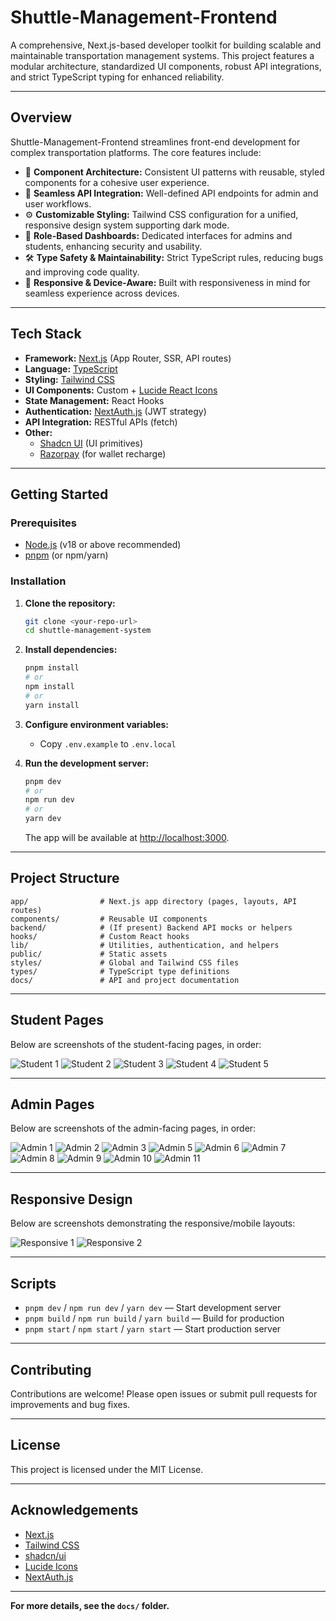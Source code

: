 # Shuttle-Management-Frontend

A comprehensive, Next.js-based developer toolkit for building scalable and maintainable transportation management systems. This project features a modular architecture, standardized UI components, robust API integrations, and strict TypeScript typing for enhanced reliability.

---

## Overview

Shuttle-Management-Frontend streamlines front-end development for complex transportation platforms. The core features include:

- 🎨 **Component Architecture:** Consistent UI patterns with reusable, styled components for a cohesive user experience.
- 🔗 **Seamless API Integration:** Well-defined API endpoints for admin and user workflows.
- ⚙️ **Customizable Styling:** Tailwind CSS configuration for a unified, responsive design system supporting dark mode.
- 🔐 **Role-Based Dashboards:** Dedicated interfaces for admins and students, enhancing security and usability.
- 🛠️ **Type Safety & Maintainability:** Strict TypeScript rules, reducing bugs and improving code quality.
- 📱 **Responsive & Device-Aware:** Built with responsiveness in mind for seamless experience across devices.

---

## Tech Stack

- **Framework:** [Next.js](https://nextjs.org/) (App Router, SSR, API routes)
- **Language:** [TypeScript](https://www.typescriptlang.org/)
- **Styling:** [Tailwind CSS](https://tailwindcss.com/)
- **UI Components:** Custom + [Lucide React Icons](https://lucide.dev/)
- **State Management:** React Hooks
- **Authentication:** [NextAuth.js](https://next-auth.js.org/) (JWT strategy)
- **API Integration:** RESTful APIs (fetch)
- **Other:**
  - [Shadcn UI](https://ui.shadcn.com/) (UI primitives)
  - [Razorpay](https://razorpay.com/) (for wallet recharge)

---

## Getting Started

### Prerequisites
- [Node.js](https://nodejs.org/) (v18 or above recommended)
- [pnpm](https://pnpm.io/) (or npm/yarn)

### Installation

1. **Clone the repository:**
   ```sh
   git clone <your-repo-url>
   cd shuttle-management-system
   ```

2. **Install dependencies:**
   ```sh
   pnpm install
   # or
   npm install
   # or
   yarn install
   ```

3. **Configure environment variables:**
   - Copy `.env.example` to `.env.local`

4. **Run the development server:**
   ```sh
   pnpm dev
   # or
   npm run dev
   # or
   yarn dev
   ```
   The app will be available at [http://localhost:3000](http://localhost:3000).

---

## Project Structure

```
app/                # Next.js app directory (pages, layouts, API routes)
components/         # Reusable UI components
backend/            # (If present) Backend API mocks or helpers
hooks/              # Custom React hooks
lib/                # Utilities, authentication, and helpers
public/             # Static assets
styles/             # Global and Tailwind CSS files
types/              # TypeScript type definitions
docs/               # API and project documentation
```

---

## Student Pages

Below are screenshots of the student-facing pages, in order:

![Student 1](public/students/st1.png)
![Student 2](public/students/st2.png)
![Student 3](public/students/st3.png)
![Student 4](public/students/st4.png)
![Student 5](public/students/st5.png)

---

## Admin Pages

Below are screenshots of the admin-facing pages, in order:

![Admin 1](public/admin/ad1.png)
![Admin 2](public/admin/ad2.png)
![Admin 3](public/admin/ad3.png)
![Admin 5](public/admin/ad5.png)
![Admin 6](public/admin/ad6.png)
![Admin 7](public/admin/ad7.png)
![Admin 8](public/admin/ad8.png)
![Admin 9](public/admin/ad9.png)
![Admin 10](public/admin/ad10.png)
![Admin 11](public/admin/ad11.png)

---

## Responsive Design

Below are screenshots demonstrating the responsive/mobile layouts:

![Responsive 1](public/responsive/rp1.png)
![Responsive 2](public/responsive/rp2.png)

---

## Scripts

- `pnpm dev` / `npm run dev` / `yarn dev` — Start development server
- `pnpm build` / `npm run build` / `yarn build` — Build for production
- `pnpm start` / `npm start` / `yarn start` — Start production server

---

## Contributing

Contributions are welcome! Please open issues or submit pull requests for improvements and bug fixes.

---

## License

This project is licensed under the MIT License.

---

## Acknowledgements
- [Next.js](https://nextjs.org/)
- [Tailwind CSS](https://tailwindcss.com/)
- [shadcn/ui](https://ui.shadcn.com/)
- [Lucide Icons](https://lucide.dev/)
- [NextAuth.js](https://next-auth.js.org/)

---

**For more details, see the `docs/` folder.**
